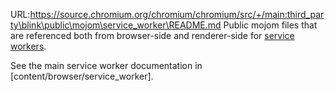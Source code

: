 URL:https://source.chromium.org/chromium/chromium/src/+/main:third_party\blink\public\mojom\service_worker\README.md
Public mojom files that are referenced both from browser-side and renderer-side
for [service workers](https://w3c.github.io/ServiceWorker/).

See the main service worker documentation in [content/browser/service_worker].
